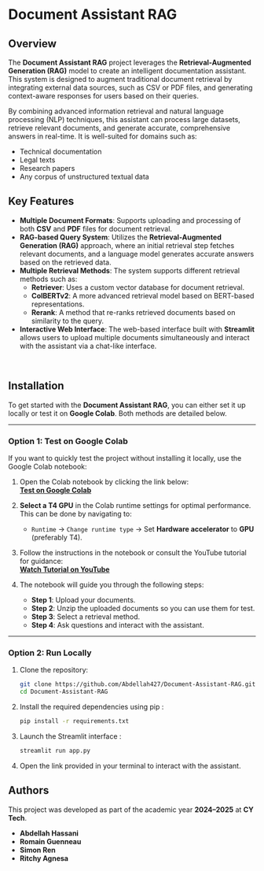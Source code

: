 # Document Assistant RAG

## Overview

The **Document Assistant RAG** project leverages the **Retrieval-Augmented Generation (RAG)** model to create an intelligent documentation assistant. This system is designed to augment traditional document retrieval by integrating external data sources, such as CSV or PDF files, and generating context-aware responses for users based on their queries.

By combining advanced information retrieval and natural language processing (NLP) techniques, this assistant can process large datasets, retrieve relevant documents, and generate accurate, comprehensive answers in real-time. It is well-suited for domains such as:
- Technical documentation
- Legal texts
- Research papers
- Any corpus of unstructured textual data

## Key Features

- **Multiple Document Formats**: Supports uploading and processing of both **CSV** and **PDF** files for document retrieval.
- **RAG-based Query System**: Utilizes the **Retrieval-Augmented Generation (RAG)** approach, where an initial retrieval step fetches relevant documents, and a language model generates accurate answers based on the retrieved data.
- **Multiple Retrieval Methods**: The system supports different retrieval methods such as:
  - **Retriever**: Uses a custom vector database for document retrieval.
  - **ColBERTv2**: A more advanced retrieval model based on BERT-based representations.
  - **Rerank**: A method that re-ranks retrieved documents based on similarity to the query.
- **Interactive Web Interface**: The web-based interface built with **Streamlit** allows users to upload multiple documents simultaneously and interact with the assistant via a chat-like interface.



‎ 

## Installation

To get started with the **Document Assistant RAG**, you can either set it up locally or test it on **Google Colab**. Both methods are detailed below.

---


### Option 1: Test on Google Colab

If you want to quickly test the project without installing it locally, use the Google Colab notebook:


1. Open the Colab notebook by clicking the link below:  
   **[Test on Google Colab](https://colab.research.google.com/drive/1hMYZopKnL2nI3t8w-zQtZYZz5l-0XYIs?usp=sharing)**

2. **Select a T4 GPU** in the Colab runtime settings for optimal performance. This can be done by navigating to:
   - `Runtime` → `Change runtime type` → Set **Hardware accelerator** to **GPU** (preferably T4).

3. Follow the instructions in the notebook or consult the YouTube tutorial for guidance:  
   **[Watch Tutorial on YouTube](https://www.youtube.com/watch?v=-UWt5vqsP4Y)**

4. The notebook will guide you through the following steps:
   - **Step 1**: Upload your documents.
   - **Step 2**: Unzip the uploaded documents so you can use them for test.
   - **Step 3**: Select a retrieval method.
   - **Step 4**: Ask questions and interact with the assistant.

---


### Option 2: Run Locally

1. Clone the repository:

   ```bash
   git clone https://github.com/Abdellah427/Document-Assistant-RAG.git
   cd Document-Assistant-RAG
   ```
2. Install the required dependencies using pip :

   ```bash
   pip install -r requirements.txt
   ```
3. Launch the Streamlit interface :

   ```bash
   streamlit run app.py
   ```
4. Open the link provided in your terminal to interact with the assistant.

## Authors

This project was developed as part of the academic year **2024–2025** at **CY Tech**.

- **Abdellah Hassani**
- **Romain Guenneau**
- **Simon Ren**
- **Ritchy Agnesa**
